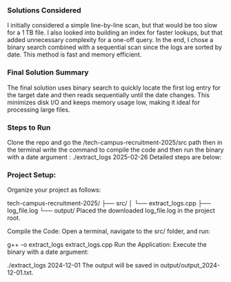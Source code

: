 ### Solutions Considered
I initially considered a simple line-by-line scan, but that would be too slow for a 1 TB file.
I also looked into building an index for faster lookups, but that added unnecessary complexity for a one-off query.
In the end, I chose a binary search combined with a sequential scan since the logs are sorted by date. 
This method is fast and memory efficient.

### Final Solution Summary
The final solution uses binary search to quickly locate the first log entry for the target date and then reads sequentially until the date changes.
This minimizes disk I/O and keeps memory usage low, making it ideal for processing large files.

### Steps to Run
Clone the repo and go the /tech-campus-recruitment-2025/src path
then in the terminal write the command to compile the code
and then run the binary with a date argument : ./extract_logs 2025-02-26
Detailed steps are below:

### Project Setup:
Organize your project as follows:

tech-campus-recruitment-2025/
├── src/
│   └── extract_logs.cpp
├── log_file.log
└── output/
Placed the downloaded log_file.log in the project root.

Compile the Code:
Open a terminal, navigate to the src/ folder, and run:

g++ -o extract_logs extract_logs.cpp
Run the Application:
Execute the binary with a date argument:

./extract_logs 2024-12-01
The output will be saved in output/output_2024-12-01.txt.

